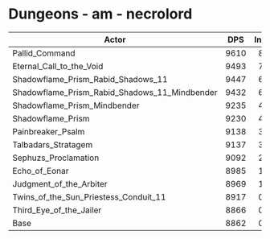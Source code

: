 # Dungeons - am - necrolord
| Actor | DPS | Increase |
|---|:---:|:---:|
|Pallid_Command|9610|8.44%|
|Eternal_Call_to_the_Void|9493|7.12%|
|Shadowflame_Prism_Rabid_Shadows_11|9447|6.60%|
|Shadowflame_Prism_Rabid_Shadows_11_Mindbender|9432|6.43%|
|Shadowflame_Prism_Mindbender|9235|4.21%|
|Shadowflame_Prism|9230|4.15%|
|Painbreaker_Psalm|9138|3.11%|
|Talbadars_Stratagem|9137|3.10%|
|Sephuzs_Proclamation|9092|2.60%|
|Echo_of_Eonar|8985|1.39%|
|Judgment_of_the_Arbiter|8969|1.21%|
|Twins_of_the_Sun_Priestess_Conduit_11|8917|0.62%|
|Third_Eye_of_the_Jailer|8866|0.05%|
|Base|8862|0.00%|
